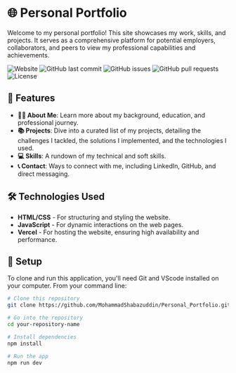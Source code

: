 # 🌐 Personal Portfolio

Welcome to my personal portfolio! This site showcases my work, skills, and projects. It serves as a comprehensive platform for potential employers, collaborators, and peers to view my professional capabilities and achievements.

![Website](https://img.shields.io/website?down_color=red&down_message=offline&up_color=green&up_message=online&url=https://personal-portfolio-iota-brown.vercel.app/)
![GitHub last commit](https://img.shields.io/github/last-commit/MohammadShabazuddin/Personal_Portfolio)
![GitHub issues](https://img.shields.io/github/issues/MohammadShabazuddin/Personal_Portfolio)
![GitHub pull requests](https://img.shields.io/github/issues-pr/MohammadShabazuddin/Personal_Portfolio)
![License](https://img.shields.io/github/license/MohammadShabazuddin/Personal_Portfolio)

## 📖 Features

- **🙍‍♂️ About Me**: Learn more about my background, education, and professional journey.
- **📚 Projects**: Dive into a curated list of my projects, detailing the challenges I tackled, the solutions I implemented, and the technologies I used.
- **💻 Skills**: A rundown of my technical and soft skills.
- **📞 Contact**: Ways to connect with me, including LinkedIn, GitHub, and direct messaging.

## 🛠 Technologies Used

- **HTML/CSS** - For structuring and styling the website.
- **JavaScript** - For dynamic interactions on the web pages.
- **Vercel** - For hosting the website, ensuring high availability and performance.

## 🚀 Setup

To clone and run this application, you'll need Git and VScode installed on your computer. From your command line:

```bash
# Clone this repository
git clone https://github.com/MohammadShabazuddin/Personal_Portfolio.git

# Go into the repository
cd your-repository-name

# Install dependencies
npm install

# Run the app
npm run dev

 
